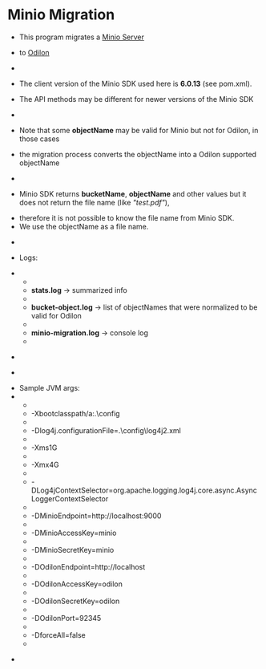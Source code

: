 <h1>Minio Migration</h1>

 * <p>This program migrates a <a href="https://minio.io">Minio Server</a> 
 * to <a href="https://odilon.io">Odilon</a></p>
 * 
 * <p>The client version of the Minio SDK used here is <b>6.0.13</b> (see pom.xml). <br/>
 * The API methods may be different for newer versions of the Minio SDK</p>
 * 
 * <p>Note that some <b>objectName</b> may be valid for Minio but not for Odilon, in those cases 
 * the migration process converts the objectName into a Odilon supported objectName</p>
 * 
 * <p>Minio SDK returns <b>bucketName</b>, <b>objectName</b> and other values but it does not return the file name (like <i>"test.pdf"</i>), 
 * therefore it is not possible to know the file name from Minio SDK. 
 * We use the objectName as a file name.</p>
 * 
 * <p>Logs:
 * <ul>
 * <li><b>stats.log</b> -> summarized info</li>
 * <li><b>bucket-object.log</b> -> list of objectNames that were normalized to be valid for Odilon </li>
 * <li><b>minio-migration.log</b> -> console log</li>
 * </ul>
 * </p>
 * <p>
 * Sample JVM args: 
 * <ul>
 * <li>-Xbootclasspath/a:.\config</li>
 * <li>-Dlog4j.configurationFile=.\config\log4j2.xml</li>
 * <li>-Xms1G</li>
 * <li>-Xmx4G</li>
 * <li>-DLog4jContextSelector=org.apache.logging.log4j.core.async.AsyncLoggerContextSelector</li>
 * <li>-DMinioEndpoint=http://localhost:9000</li>
 * <li>-DMinioAccessKey=minio</li>
 * <li>-DMinioSecretKey=minio</li>
 * <li>-DOdilonEndpoint=http://localhost</li>
 * <li>-DOdilonAccessKey=odilon</li>
 * <li>-DOdilonSecretKey=odilon</li>
 * <li>-DOdilonPort=92345</li>
 * <li>-DforceAll=false</li>
 * </ul>
 * </p>
